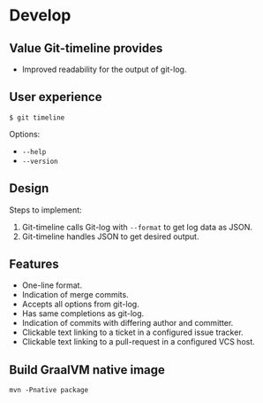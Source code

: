 # Develop

## Value Git-timeline provides

- Improved readability for the output of git-log.

## User experience

```
$ git timeline
```

Options:

- `--help`
- `--version`

## Design

Steps to implement:

1. Git-timeline calls Git-log with `--format` to get log data as JSON.
2. Git-timeline handles JSON to get desired output.

## Features

- One-line format.
- Indication of merge commits.
- Accepts all options from git-log.
- Has same completions as git-log.
- Indication of commits with differing author and committer.
- Clickable text linking to a ticket in a configured issue tracker.
- Clickable text linking to a pull-request in a configured VCS host.

## Build GraalVM native image

```
mvn -Pnative package
```